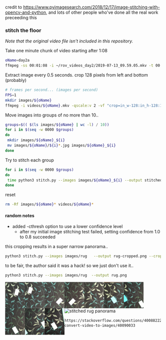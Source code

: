 credit to https://www.pyimagesearch.com/2018/12/17/image-stitching-with-opencv-and-python, and lots of other people who've done all the real work preceeding this


### stitch the floor

*Note that the original video file isn't included in this repository.*

Take one minute chunk of video starting after 1:08
```bash
oName=day2a
ffmpeg -ss 00:01:08 -i ~/rov_videos_day2/2019-07-13_09.59.05.mkv -t 00:01:00 -vcodec copy videos/${oName}.mkv
```

Extract image every 0.5 seconds. crop 128 pixels from left and bottom (probably)
```bash
# frames per second... (images per second)
FPS=1
mkdir images/${oName}
ffmpeg -i videos/${oName}.mkv -qscale:v 2 -vf "crop=in_w-128:in_h-128:128:0,fps=${FPS}" images/${oName}/%05d.jpg
```

Move images into groups of no more than 10..
```bash
groups=$(( $(ls images/${oName} | wc -l) / 10))
for i in $(seq -w 0000 $groups)
do 
 mkdir images/${oName}_${i} 
 mv images/${oName}/${i}*.jpg images/${oName}_${i} 
done
```

Try to stitch each group
```bash
for i in $(seq -w 0000 $groups)
do 
 time python3 stitch.py --images images/${oName}_${i} --output stitched_output/${oName}_${i}.png
done
```

reset
```bash
rm -Rf images/${oName}* videos/${oName}*
```




#### random notes

- added -cthresh option to use a lower confidence level
    - after my initial image stitching test failed, setting confidence from 1.0 to 0.8 succeeded


this cropping results in a super narrow panorama..
```bash
python3 stitch.py --images images/rug   --output rug-cropped.png --crop 1
```
to be fair, the author said it was a hack! so we just don't use it..
```bash
python3 stitch.py --images images/rug  --output rug.png
```
<img src="images/rug/rug01.jpg" width="64px" align="left" />
<img src="images/rug/rug02.jpg" width="64px" align="left" />
<img src="images/rug/rug03.jpg" width="64px" align="left" />
<img src="images/rug/rug04.jpg" width="64px" align="left" />
<img src="images/rug/rug05.jpg" width="64px" align="left" />
<img src="images/rug/rug06.jpg" width="64px" align="left" />
<img src="images/rug/rug07.jpg" width="64px" align="left" />
<img src="images/rug/rug08.jpg" width="64px" align="left" />
<img src="images/rug/rug09.jpg" width="64px" align="left" />
<img src="images/rug/rug10.jpg" width="64px" align="left" />


<img src="rug.png" alt="stitched rug panorama" title="rug"/>


    https://stackoverflow.com/questions/40088222/ffmpeg-convert-video-to-images/40090033



